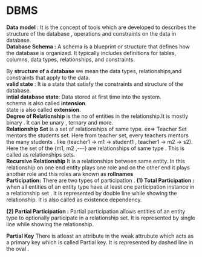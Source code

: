 # DBMS 
**Data model** : It is the concept of tools which are developed to describes the structure of the database , operations and constraints on the data in database.
<br>
**Database Schema :**
A schema is a blueprint or structure that defines how the database is organized. It typically includes definitions for tables, columns, data types, relationships, and constraints.
<br>

By **structure of a database** we mean the data types, relationships,and constraints that apply to the data.
<br>
**valid state** : It is a state that satisfy the constraints and structure of the database.
<br>
**intial database state**: Data stored at first time into the system.
<br>
schema is also called **intension**.
<br>
state is also called **extension**.
<br>
**Degree of Relationship** is the no of entities in the relationship.It is mostly binary . It can be unary , ternary and more.
<br>
**Relationship Set** is a set of relationships of same type.
ex=> Teacher Set mentors the students set. Here from teacher set, every teachers mentors the many students . like (teacher1 -> m1 -> student1 , teacher1 -> m2 -> s2). Here the set of the {m1, m2 ,---} are relationships of same type . This is called as relationships sets.
<br>
**Recursive Relationship** It is a relationships between same entity. In this relationship on one end entity plays one role and on the other end it plays another role and this roles ara known as **rollnames**
<br>
**Participation:** There are two types of participation . **(1) Total Participation :** when all entities of an entity type have at least one participation instance in a relationship set . It is represented by double line while showing the relationship. It is also called as existence dependency.
<br>

**(2) Partial Participation :** Partial participation allows entities of an entity type to optionally participate in a relationship set. It is represented by single line while showing the relationship.


**Partial Key** There is atleast an attribute in the weak attrubute which acts as a primary key which is called Partial key. It is represented by dashed line in the oval .
